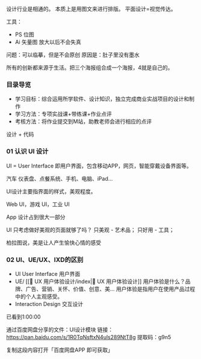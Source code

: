 设计行业是相通的。
本质上是用图文来进行排版。
平面设计=视觉传达。

工具：
- PS 位图
- Ai 矢量图  放大以后不会失真

问题：可以临摹，但是不会原创
原因是：肚子里没有墨水

所有的创新都来源于生活。把三个海报组合成一个海报，4就是自己的。

### 目录导览

- 学习目标：综合运用所学软件、设计知识，独立完成商业实战项目的设计和制作
- 学习方法：专项实战课+带练课+作业点评
- 考核方法：将作业提交到M站，助教老师会进行相应的点评

设计 + 代码

### 01 认识 UI 设计

UI = User Interface 即用户界面，包含移动APP，网页，智能穿戴设备界面等。

汽车 仪表盘、点餐系统、手机、电脑、iPad...

UI设计主要指界面的样式，美观程度。

Web UI，游戏 UI，工业 UI

App 设计占到很大一部分

UI 只考虑做好美观的页面就够了吗？
只美观 - 艺术品；
只好用 - 工具；

柏拉图说，美是让人产生愉快心情的感受

### 02 UI、UE/UX、IXD的区别

- UI User Interface 用户界面
- UE/ [[🤔 UX 用户体验设计/index|🤔 UX 用户体验设计]]
     用户体验是什么？品牌、广告、营销、关怀、价值、创意、美...
     用户体验是指用户在使用产品过程中的个人主观感受。
- Interaction Design 交互设计

已看到1:00:00

通过百度网盘分享的文件：UI设计模块
链接：https://pan.baidu.com/s/1R0TqNsftxN4uls289NtT8g 
提取码：g9n5

复制这段内容打开「百度网盘APP 即可获取」
